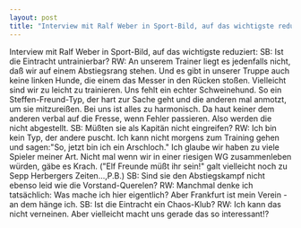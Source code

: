 ```yaml
---
layout: post
title: "Interview mit Ralf Weber in Sport-Bild, auf das wichtigste reduziert: SB: Ist die Eintracht untrainierbar?"
---
```


Interview mit Ralf Weber in Sport-Bild, auf das wichtigste reduziert: SB: Ist die Eintracht untrainierbar? RW: An unserem Trainer liegt es jedenfalls nicht, daß wir auf einem Abstiegsrang stehen. Und es gibt in unserer Truppe auch keine linken Hunde, die einem das Messer in den Rücken stoßen. Vielleicht sind wir zu leicht zu trainieren. Uns fehlt ein echter Schweinehund. So ein Steffen-Freund-Typ, der hart zur Sache geht und die anderen mal anmotzt, um sie mitzureißen. Bei uns ist alles zu harmonisch. Da haut keiner dem anderen verbal auf die Fresse, wenn Fehler passieren. Also werden die nicht abgestellt. SB: Müßten sie als Kapitän nicht eingreifen? RW: Ich bin kein Typ, der andere puscht. Ich kann nicht morgens zum Training gehen und sagen:"So, jetzt bin ich ein Arschloch." Ich glaube wir haben zu viele Spieler meiner Art. Nicht mal wenn wir in einer riesigen WG zusammenleben würden, gäbe es Krach. ("Elf Freunde müßt ihr sein!" galt vielleicht noch zu Sepp Herbergers Zeiten...,P.B.) SB: Sind sie den Abstiegskampf nicht ebenso leid wie die Vorstand-Querelen? RW: Manchmal denke ich tatsächlich: Was mache ich hier eigentlich? Aber Frankfurt ist mein Verein - an dem hänge ich. SB: Ist die Eintracht ein Chaos-Klub? RW: Ich kann das nicht verneinen. Aber vielleicht macht uns gerade das so interessant!?
